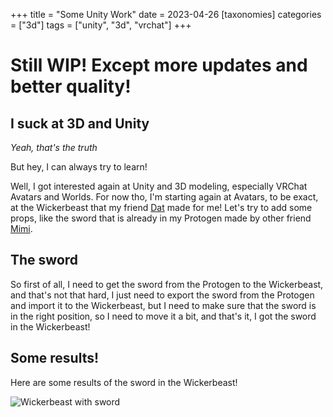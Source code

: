 +++
title = "Some Unity Work"
date = 2023-04-26
[taxonomies]
categories = ["3d"]
tags = ["unity", "3d", "vrchat"]
+++

# Still WIP! Except more updates and better quality!

## I suck at 3D and Unity

*Yeah, that's the truth*

But hey, I can always try to learn!

Well, I got interested again at Unity and 3D modeling, especially VRChat Avatars and Worlds.
For now tho, I'm starting again at Avatars, to be exact, at the Wickerbeast that my friend [Dat](https://www.datcomms.com/) made for me!
Let's try to add some props, like the sword that is already in my Protogen made by other friend [Mimi](https://mimisdesign.eu/).

## The sword

So first of all, I need to get the sword from the Protogen to the Wickerbeast, and that's not that hard, I just need to export the sword from the Protogen and import it to the Wickerbeast, but I need to make sure that the sword is in the right position, so I need to move it a bit, and that's it, I got the sword in the Wickerbeast!

## Some results!

Here are some results of the sword in the Wickerbeast!

![Wickerbeast with sword](https://i.imgur.com/cinPgww.png)